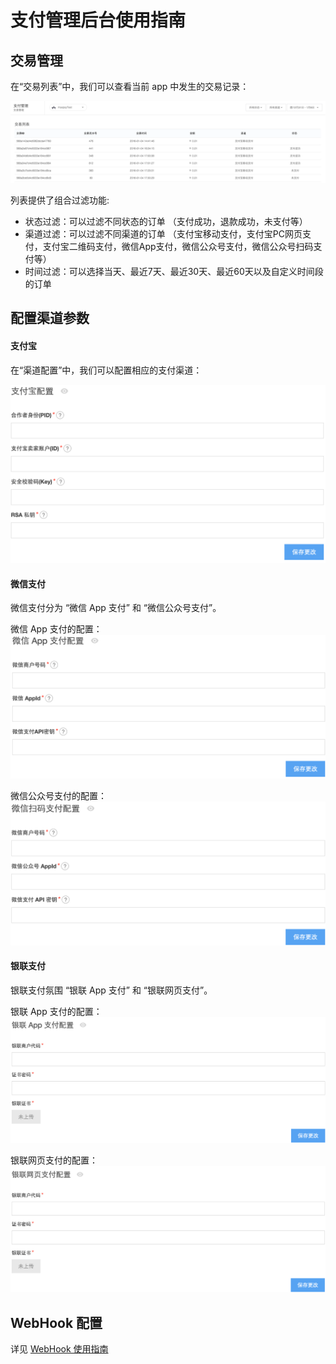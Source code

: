 # 支付管理后台使用指南

## 交易管理
在“交易列表”中，我们可以查看当前 app 中发生的交易记录：

![](../../../images/pay_records.png)

列表提供了组合过滤功能:

* 状态过滤：可以过滤不同状态的订单 （支付成功，退款成功，未支付等）
* 渠道过滤：可以过滤不同渠道的订单 （支付宝移动支付，支付宝PC网页支付，支付宝二维码支付，微信App支付，微信公众号支付，微信公众号扫码支付等）
* 时间过滤：可以选择当天、最近7天、最近30天、最近60天以及自定义时间段的订单

## 配置渠道参数

#### 支付宝

在“渠道配置”中，我们可以配置相应的支付渠道：

![](../../../images/pay_channel_ali.png)

#### 微信支付
微信支付分为 “微信 App 支付” 和 “微信公众号支付”。

微信 App 支付的配置：
![](../../../images/pay_channel_wxapp.png)

微信公众号支付的配置：
![](../../../images/pay_channel_wxnative.png)

#### 银联支付
银联支付氛围 “银联 App 支付” 和 “银联网页支付”。

银联 App 支付的配置：
![](../../../images/pay_channel_unipayapp.png)

银联网页支付的配置：
![](../../../images/pay_channel_unipayweb.png)


## WebHook 配置
详见 [WebHook 使用指南](ML_DOCS_LINK_PLACEHOLDER_USERMANUAL#MAXPAY_WEBHOOK)
